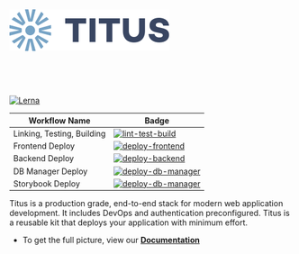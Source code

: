 &nbsp;

[![Logo][logo-img]][docs]

&nbsp;

&nbsp;

[![Lerna][lerna-badge]][lerna-link]

| Workflow Name | Badge |
| ---- | ----- |
| Linking, Testing, Building | [![lint-test-build][lint-test-build-badge]][lint-test-build-link] |
| Frontend Deploy | [![deploy-frontend][deploy-frontend-badge]][deploy-frontend-link] |
| Backend Deploy | [![deploy-backend][deploy-backend-badge]][deploy-backend-link] |
| DB Manager Deploy | [![deploy-db-manager][deploy-db-manager-badge]][deploy-db-manager-link] |
| Storybook Deploy | [![deploy-db-manager][deploy-db-manager-badge]][deploy-db-manager-link] |

Titus is a production grade, end-to-end stack for modern web application development. It includes DevOps and authentication preconfigured. Titus is a reusable kit that deploys your application with minimum effort.

- To get the full picture, view our __[Documentation][docs]__

[lerna-link]: https://lernajs.io/
[lerna-badge]: https://img.shields.io/badge/maintained%20with-lerna-cc00ff.svg

[lint-test-build-link]: https://github.com/nearform/titus/actions?query=workflow%3A%22Linting%2C+Testing+%26+Building%22
[lint-test-build-badge]: https://github.com/nearform/titus/workflows/Linting,%20Testing%20&%20Building/badge.svg

[deploy-frontend-link]: https://github.com/nearform/titus/actions?query=workflow%3A%22Deploy+titus-frontend+to+GCP%22
[deploy-frontend-badge]: https://github.com/nearform/titus/workflows/Deploy%20titus-frontend%20to%20GCP/badge.svg

[deploy-backend-link]: https://github.com/nearform/titus/actions?query=workflow%3A%22Deploy+titus-backend+to+GCP%22
[deploy-backend-badge]: https://github.com/nearform/titus/workflows/Deploy%20titus-backend%20to%20GCP/badge.svg

[deploy-db-manager-link]: https://github.com/nearform/titus/actions?query=workflow%3A%22Deploy+titus-db-manager+to+GCP%22
[deploy-db-manager-badge]: https://github.com/nearform/titus/workflows/Deploy%20titus-db-manager%20to%20GCP/badge.svg

[deploy-storybook-link]: https://github.com/nearform/titus/actions?query=workflow%3A%22Deploy+storybook+to+GCP%22
[deploy-storybook-badge]: https://github.com/nearform/titus/workflows/Deploy%20storybook%20to%20GCP/badge.svg

[logo-img]: docs/img/Accel_Logo_Titus.svg
[docs]: https://nf-titus.netlify.com/#/
